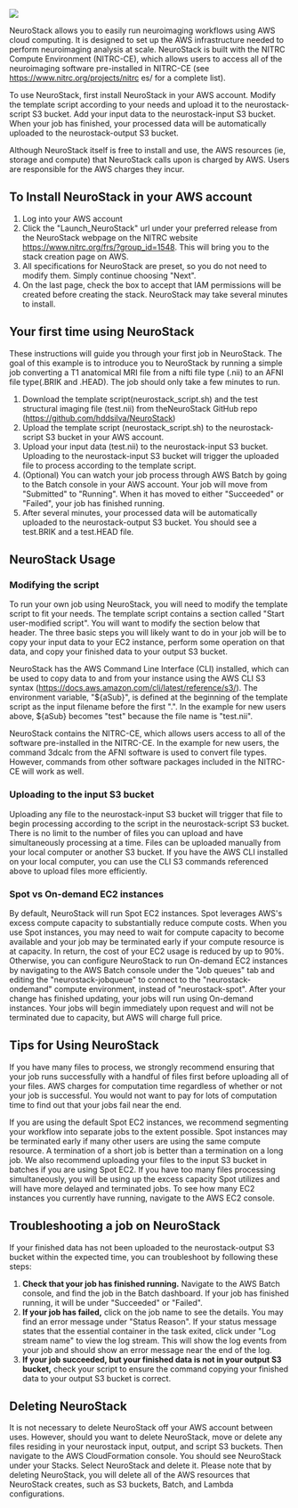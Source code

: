 ![](https://github.com/hddsilva/NeuroStack/blob/main/logo_NeuroStack.png?v=4&s=200)

NeuroStack allows you to easily run neuroimaging workflows using AWS cloud computing. It is designed to set up the AWS infrastructure needed to perform neuroimaging analysis at scale. NeuroStack is built with the NITRC Compute Environment (NITRC-CE), which allows users to access all of the neuroimaging software pre-installed in NITRC-CE (see https://www.nitrc.org/projects/nitrc es/ for a complete list).

To use NeuroStack, first install NeuroStack in your AWS account. Modify the template script according to your needs and upload it to the neurostack-script S3 bucket. Add your input data to the neurostack-input S3 bucket. When your job has finished, your processed data will be automatically uploaded to the neurostack-output S3 bucket.

Although NeuroStack itself is free to install and use, the AWS resources (ie, storage and compute) that NeuroStack calls upon is charged by AWS. Users are responsible for the AWS charges they incur.

## To Install NeuroStack in your AWS account

1. Log into your AWS account
2. Click the "Launch_NeuroStack" url under your preferred release from the NeuroStack webpage on the NITRC website https://www.nitrc.org/frs/?group_id=1548. This will bring you to the stack creation page on AWS.
3. All specifications for NeuroStack are preset, so you do not need to modify them. Simply continue choosing "Next".
4. On the last page, check the box to accept that IAM permissions will be created before creating the stack. NeuroStack may take several minutes to install.

## Your first time using NeuroStack

These instructions will guide you through your first job in NeuroStack. The goal of this example is to introduce you to NeuroStack by running a simple job converting a T1 anatomical MRI file from a nifti file type (.nii) to an AFNI file type(.BRIK and .HEAD). The job should only take a few minutes to run.

1. Download the template script(neurostack_script.sh) and the test structural imaging file (test.nii) from theNeuroStack GitHub repo (https://github.com/hddsilva/NeuroStack)
2. Upload the template script (neurostack_script.sh) to the neurostack-script S3 bucket in your AWS account.
3. Upload your input data (test.nii) to the neurostack-input S3 bucket. Uploading to the neurostack-input S3 bucket will trigger the uploaded file to process according to the template script.
4. (Optional) You can watch your job process through AWS Batch by going to the Batch console in your AWS account. Your job will move from "Submitted" to "Running". When it has moved to either "Succeeded" or "Failed", your job has finished running.
5. After several minutes, your processed data will be automatically uploaded to the neurostack-output S3 bucket. You should see a test.BRIK and a test.HEAD file.

## NeuroStack Usage

### Modifying the script

To run your own job using NeuroStack, you will need to modify the template script to fit your needs. The template script contains a section called "Start user-modified script". You will want to modify the section below that header. The three basic steps you will likely want to do in your job will be to copy your input data to your EC2 instance, perform some operation on that data, and copy your finished data to your output S3 bucket.

NeuroStack has the AWS Command Line Interface (CLI) installed, which can be used to copy data to and from your instance using the AWS CLI S3 syntax (https://docs.aws.amazon.com/cli/latest/reference/s3/). The environment variable, "${aSub}", is defined at the beginning of the template script as the input filename before the first ".". In the example for new users above, ${aSub} becomes "test" because the file name is "test.nii".

NeuroStack contains the NITRC-CE, which allows users access to all of the software pre-installed in the NITRC-CE. In the example for new users, the command 3dcalc from the AFNI software is used to convert file types. However, commands from other software packages included in the NITRC-CE will work as well.

### Uploading to the input S3 bucket

Uploading any file to the neurostack-input S3 bucket will trigger that file to begin processing according to the script in the neurostack-script S3 bucket. There is no limit to the number of files you can upload and have simultaneously processing at a time. Files can be uploaded manually from your local computer or another S3 bucket. If you have the AWS CLI installed on your local computer, you can use the CLI S3 commands referenced above to upload files more efficiently.

### Spot vs On-demand EC2 instances

By default, NeuroStack will run Spot EC2 instances. Spot leverages AWS's excess compute capacity to substantially reduce compute costs. When you use Spot instances, you may need to wait for compute capacity to become available and your job may be terminated early if your compute resource is at capacity. In return, the cost of your EC2 usage is reduced by up to 90%. Otherwise, you can configure NeuroStack to run On-demand EC2 instances by navigating to the AWS Batch console under the "Job queues" tab and editing the "neurostack-jobqueue" to connect to the "neurostack-ondemand" compute environment, instead of "neurostack-spot". After your change has finished updating, your jobs will run using On-demand instances. Your jobs will begin immediately upon request and will not be terminated due to capacity, but AWS will charge full price.

## Tips for Using NeuroStack

If you have many files to process, we strongly recommend ensuring that your job runs successfully with a handful of files first before uploading all of your files. AWS charges for computation time regardless of whether or not your job is successful. You would not want to pay for lots of computation time to find out that your jobs fail near the end.

If you are using the default Spot EC2 instances, we recommend segmenting your workflow into separate jobs to the extent possible. Spot instances may be terminated early if many other users are using the same compute resource. A termination of a short job is better than a termination on a long job. We also recommend uploading your files to the input S3 bucket in batches if you are using Spot EC2. If you have too many files processing simultaneously, you will be using up the excess capacity Spot utilizes and will have more delayed and terminated jobs. To see how many EC2 instances you currently have running, navigate to the AWS EC2 console.

## Troubleshooting a job on NeuroStack

If your finished data has not been uploaded to the neurostack-output S3 bucket within the expected time, you can troubleshoot by following these steps:

1. **Check that your job has finished running.** Navigate to the AWS Batch console, and find the job in the Batch dashboard. If your job has finished running, it will be under "Succeeded" or "Failed".
2. **If your job has failed,** click on the job name to see the details. You may find an error message under "Status Reason". If your status message states that the essential container in the task exited, click under "Log stream name" to view the log stream. This will show the log events from your job and should show an error message near the end of the log.
3. **If your job succeeded, but your finished data is not in your output S3 bucket,** check your script to ensure the command copying your finished data to your output S3 bucket is correct.

## Deleting NeuroStack

It is not necessary to delete NeuroStack off your AWS account between uses. However, should you want to delete NeuroStack, move or delete any files residing in your neurostack input, output, and script S3 buckets. Then navigate to the AWS CloudFormation console. You should see NeuroStack under your Stacks. Select NeuroStack and delete it. Please note that by deleting NeuroStack, you will delete all of the AWS resources that NeuroStack creates, such as S3 buckets, Batch, and Lambda configurations.



